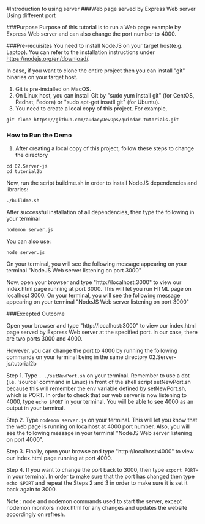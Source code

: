 #Introduction to using server
###Web page served by Express Web server Using different port

###Purpose
Purpose of this tutorial is to run a Web page example by Express Web server and can also change the port number to 4000.

###Pre-requisites
You need to install NodeJS on your target host(e.g. Laptop). You can refer to the installation instructions under https://nodejs.org/en/download/.

In case, if you want to clone the entire project then you can install "git" binaries on your target host.

1. Git is pre-installed on MacOS.
2. On Linux host, you can install Git by "sudo yum install git" (for CentOS, Redhat, Fedora) or "sudo apt-get insatll git" (for Ubuntu).
3. You need to create a local copy of this project. For example,

```
git clone https://github.com/audacyDevOps/quindar-tutorials.git
 ```

### How to Run the Demo

1. After creating a local copy of this project, follow these steps to change the directory

```
cd 02.Server-js
cd tutorial2b
```
Now, run the script buildme.sh in order to install NodeJS dependencies and libraries:

```
./buildme.sh
```

After successful installation of all dependencies, then type the following in your terminal

```
nodemon server.js

```
You can also use:

```
node server.js
```

On your terminal, you will see the following message appearing on your terminal
"NodeJS Web server listening on port 3000"

Now, open your browser and type "http://localhost:3000" to view our index.html page running at port 3000.
This will let you run HTML page on localhost 3000. On your terminal, you will see the following message appearing on your terminal
"NodeJS Web server listening on port 3000"

###Excepted Outcome

Open your browser and type "http://localhost:3000" to view our index.html page served by Express Web server at the specified port. In our case, there are two ports 3000 and 4000.

However, you can change the port to 4000 by running the following commands on your terminal being in the same directory 02.Server-js/tutorial2b

Step 1. Type  ```. ./setNewPort.sh``` on your terminal. Remember to use a dot (i.e. 'source' command in Linux) in front of the shell script setNewPort.sh because this will remember the env variable defined by setNewPort.sh, which is PORT. In order to check that our web server is now listening to 4000, type ```echo $PORT``` in your terminal. You will be able to see 4000 as an output in your terminal.

Step 2. Type ```nodemon server.js``` on your terminal. This will let you know that the web page is running on localhost at 4000 port number. Also, you will see the following message in your terminal "NodeJS Web server listening on port 4000".

Step 3. Finally, open your browse and type "http://localhost:4000" to view our index.html page running at port 4000.

Step 4. If you want to change the port back to 3000, then type ```export PORT=``` in your terminal. In order to make sure that the port has changed then type ```echo $PORT``` and repeat the Steps 2 and 3 in order to make sure it is set it back again to 3000.

Note : node and nodemon commands used to start the server, except nodemon monitors index.html for any changes and updates the website accordingly on refresh.